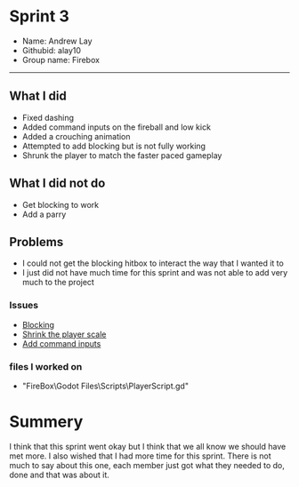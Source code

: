 # Sprint 3
- Name: Andrew Lay
- Githubid: alay10
- Group name: Firebox
- --
 ## What I did
- Fixed dashing
- Added command inputs on the fireball and low kick
- Added a crouching animation
- Attempted to add blocking but is not fully working
- Shrunk the player to match the faster paced gameplay
## What I did not do
- Get blocking to work
- Add a parry
## Problems
- I could not get the blocking hitbox to interact the way that I wanted it to
- I just did not have much time for this sprint and was not able to add very much to the project
 ### Issues
 - [Blocking](https://github.com/utk-cs340-fall22/FireBox/commit/617ff0e1d6c8bfde9d4b614c56acfc399cfaf438)
 - [Shrink the player scale](https://github.com/utk-cs340-fall22/FireBox/commit/86685df6398717cf65261eb6eb6b9ff66b91ee4f)
 - [Add command inputs](https://github.com/utk-cs340-fall22/FireBox/commit/3ee558eb0f2d413939962c4302aca80e6679f84c)
 ### files I worked on
 - "FireBox\Godot Files\Scripts\PlayerScript.gd"
 # Summery
I think that this sprint went okay but I think that we all know we should have met more. I also wished that I had more time for this sprint. There is not much to say about this one, each member just got what they needed to do, done and that was about it.